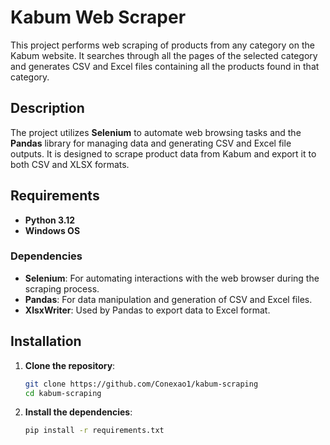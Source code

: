 # Kabum Web Scraper

This project performs web scraping of products from any category on the Kabum website. It searches through all the pages of the selected category and generates CSV and Excel files containing all the products found in that category.

## Description

The project utilizes **Selenium** to automate web browsing tasks and the **Pandas** library for managing data and generating CSV and Excel file outputs. It is designed to scrape product data from Kabum and export it to both CSV and XLSX formats.

## Requirements

- **Python 3.12**
- **Windows OS**

### Dependencies

- **Selenium**: For automating interactions with the web browser during the scraping process.
- **Pandas**: For data manipulation and generation of CSV and Excel files.
- **XlsxWriter**: Used by Pandas to export data to Excel format.

## Installation

1. **Clone the repository**:
   ```bash
   git clone https://github.com/Conexao1/kabum-scraping
   cd kabum-scraping
2. **Install the dependencies**:
   ```bash
   pip install -r requirements.txt
